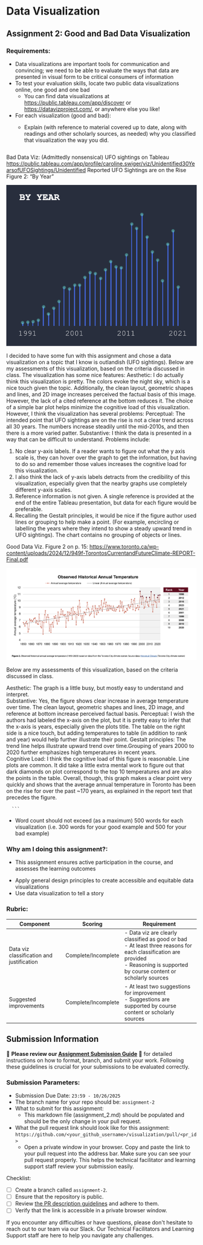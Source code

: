 # Data Visualization

## Assignment 2: Good and Bad Data Visualization

### Requirements:

- Data visualizations are important tools for communication and convincing; we need to be able to evaluate the ways that data are presented in visual form to be critical consumers of information 
- To test your evaluation skills, locate two public data visualizations online, one good and one bad  
    - You can find data visualizations at https://public.tableau.com/app/discover or https://datavizproject.com/, or anywhere else you like! 
- For each visualization (good and bad):  
    - Explain (with reference to material covered up to date, along with readings and other scholarly sources, as needed) why you classified that visualization the way you did.


      ```
Bad Data Viz: (Admittedly nonsensical) UFO sightings on Tableau
https://public.tableau.com/app/profile/caroline.swiger/viz/Unidentified30YearsofUFOSightings/Unidentified
Reported UFO Sightings are on the Rise Figure 2: “By Year”

![alt text](UFO_Sightings_Figure_1_By_Year.png)

I decided to have some fun with this assignment and chose a data visualization on a topic that I know is outlandish (UFO sightings).  Below are my assessments of this visualization, based on the criteria discussed in class.
The visualization has some nice features:
Aesthetic: I do actually think this visualization is pretty.  The colors evoke the night sky, which is a nice touch given the topic.
Additionally, the clean layout, geometric shapes and lines, and 2D image increases perceived the factual basis of this image.  However, the lack of a cited reference at the bottom reduces it.
The choice of a simple bar plot helps minimize the cognitive load of this visualization.
However, I think the visualization has several problems:
Perceptual: The intended point that UFO sightings are on the rise is not a clear trend across all 30 years.  The numbers increase steadily until the mid-2010s, and then there is a more varied patter.
Substantive: I think the data is presented in a way that can be difficult to understand.  Problems include:
1.	No clear y-axis labels.  If a reader wants to figure out what the y axis scale is, they can hover over the graph to get the information, but having to do so and remember those values increases the cognitive load for this visualization.
2.	I also think the lack of y-axis labels detracts from the credibility of this visualization, especially given that the nearby graphs use completely different y-axis scales.
3.	Reference information is not given.  A single reference is provided at the end of the entire Tableau presentation, but data for each figure would be preferable.  
4.	Recalling the Gestalt principles, it would be nice if the figure author used lines or grouping to help make a point.  (For example, encircling or labelling the years where they intend to show a steady upward trend in UFO sightings).  The chart contains no grouping of objects or lines.



Good Data Viz.  Figure 2 on p. 15: https://www.toronto.ca/wp-content/uploads/2024/12/949f-TorontosCurrentandFutureClimate-REPORT-Final.pdf

![alt text](Toronto_Temperatures_Rising.png)

Below are my assessments of this visualization, based on the criteria discussed in class.

Aesthetic: The graph is a little busy, but mostly easy to understand and interpret.  
Substantive: Yes, the figure shows clear increase in average temperature over time.
The clean layout, geometric shapes and lines, 2D image, and reference at bottom increase perceived factual basis.
Perceptual: I wish the authors had labeled the x-axis on the plot, but it is pretty easy to infer that the x-axis is years, especially given the plots title.  The table on the right side is a nice touch, but adding temperatures to table (in addition to rank and year) would help further illustrate their point.
Gestalt principles: The trend line helps illustrate upward trend over time.Grouping of years 2000 to 2020 further emphasizes high temperatures in recent years.  
Cognitive Load:  I think the cognitive load of this figure is reasonable.  Line plots are common.  It did take a little extra mental work to figure out that dark diamonds on plot correspond to the top 10 temperatures and are also the points in the table.  Overall, though, this graph makes a clear point very quickly and shows that the average annual temperature in Toronto has been on the rise for over the past ~170 years, as explained in the report text that precedes the figure.



      
      ```
- Word count should not exceed (as a maximum) 500 words for each visualization (i.e. 
300 words for your good example and 500 for your bad example)

### Why am I doing this assignment?:

- This assignment ensures active participation in the course, and assesses the learning outcomes
* Apply general design principles to create accessible and equitable data visualizations
* Use data visualization to tell a story

### Rubric:

| Component               | Scoring   | Requirement                                                 |
|-------------------------|-----------|-------------------------------------------------------------|
| Data viz classification and justification | Complete/Incomplete | - Data viz are clearly classified as good or bad<br />- At least three reasons for each classification are provided<br />- Reasoning is supported by course content or scholarly sources |
| Suggested improvements  | Complete/Incomplete | - At least two suggestions for improvement<br />- Suggestions are supported by course content or scholarly sources |

## Submission Information

🚨 **Please review our [Assignment Submission Guide](https://github.com/UofT-DSI/onboarding/blob/main/onboarding_documents/submissions.md)** 🚨 for detailed instructions on how to format, branch, and submit your work. Following these guidelines is crucial for your submissions to be evaluated correctly.

### Submission Parameters:
* Submission Due Date: `23:59 - 10/26/2025`
* The branch name for your repo should be: `assignment-2`
* What to submit for this assignment:
    * This markdown file (assignment_2.md) should be populated and should be the only change in your pull request.
* What the pull request link should look like for this assignment: `https://github.com/<your_github_username>/visualization/pull/<pr_id>`
    * Open a private window in your browser. Copy and paste the link to your pull request into the address bar. Make sure you can see your pull request properly. This helps the technical facilitator and learning support staff review your submission easily.

Checklist:
- [ ] Create a branch called `assignment-2`.
- [ ] Ensure that the repository is public.
- [ ] Review [the PR description guidelines](https://github.com/UofT-DSI/onboarding/blob/main/onboarding_documents/submissions.md#guidelines-for-pull-request-descriptions) and adhere to them.
- [ ] Verify that the link is accessible in a private browser window.

If you encounter any difficulties or have questions, please don't hesitate to reach out to our team via our Slack. Our Technical Facilitators and Learning Support staff are here to help you navigate any challenges.
